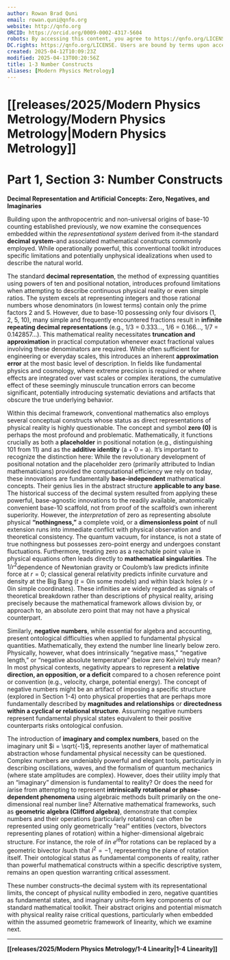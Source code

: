 ```yaml
---
author: Rowan Brad Quni
email: rowan.quni@qnfo.org
website: http://qnfo.org
ORCID: https://orcid.org/0009-0002-4317-5604
robots: By accessing this content, you agree to https://qnfo.org/LICENSE. Non-commercial use only. Attribution required.
DC.rights: https://qnfo.org/LICENSE. Users are bound by terms upon access.
created: 2025-04-12T10:09:23Z
modified: 2025-04-13T00:20:56Z
title: 1-3 Number Constructs
aliases: [Modern Physics Metrology]
---
```


# [[releases/2025/Modern Physics Metrology/Modern Physics Metrology|Modern Physics Metrology]]

# Part 1, Section 3: Number Constructs

**Decimal Representation and Artificial Concepts: Zero, Negatives, and Imaginaries**

Building upon the anthropocentric and non-universal origins of base-10 counting established previously, we now examine the consequences embedded within the *representational system* derived from it–the standard **decimal system**–and associated mathematical constructs commonly employed. While operationally powerful, this conventional toolkit introduces specific limitations and potentially unphysical idealizations when used to describe the natural world.

The standard **decimal representation**, the method of expressing quantities using powers of ten and positional notation, introduces profound limitations when attempting to describe continuous physical reality or even simple ratios. The system excels at representing integers and those rational numbers whose denominators (in lowest terms) contain only the prime factors 2 and 5. However, due to base-10 possessing only four divisors (1, 2, 5, 10), many simple and frequently encountered fractions result in **infinite repeating decimal representations** (e.g., 1/3 = 0.333..., 1/6 = 0.166..., 1/7 = 0.142857...). This mathematical reality necessitates **truncation and approximation** in practical computation whenever exact fractional values involving these denominators are required. While often sufficient for engineering or everyday scales, this introduces an inherent **approximation error** at the most basic level of description. In fields like fundamental physics and cosmology, where extreme precision is required or where effects are integrated over vast scales or complex iterations, the cumulative effect of these seemingly minuscule truncation errors can become significant, potentially introducing systematic deviations and artifacts that obscure the true underlying behavior.

Within this decimal framework, conventional mathematics also employs several conceptual constructs whose status as direct representations of physical reality is highly questionable. The concept and symbol **zero (0)** is perhaps the most profound and problematic. Mathematically, it functions crucially as both a **placeholder** in positional notation (e.g., distinguishing 101 from 11) and as the **additive identity** (a + 0 = a). It’s important to recognize the distinction here: While the revolutionary development of positional notation and the placeholder zero (primarily attributed to Indian mathematicians) provided the computational efficiency we rely on today, these innovations are fundamentally **base-independent** mathematical concepts. Their genius lies in the abstract structure **applicable to any base**. The historical success of the decimal system resulted from applying these powerful, base-agnostic innovations to the readily available, anatomically convenient base-10 scaffold, not from proof of the scaffold’s own inherent superiority. However, the *interpretation* of zero as representing absolute physical **“nothingness,”** a complete void, or a **dimensionless point** of null extension runs into immediate conflict with physical observation and theoretical consistency. The quantum vacuum, for instance, is not a state of true nothingness but possesses zero-point energy and undergoes constant fluctuations. Furthermore, treating zero as a reachable point value in physical equations often leads directly to **mathematical singularities**. The $1/r^2$dependence of Newtonian gravity or Coulomb’s law predicts infinite force at $r=0$; classical general relativity predicts infinite curvature and density at the Big Bang ($t=0$in some models) and within black holes ($r=0$in simple coordinates). These infinities are widely regarded as signals of theoretical breakdown rather than descriptions of physical reality, arising precisely because the mathematical framework allows division by, or approach to, an absolute zero point that may not have a physical counterpart.

Similarly, **negative numbers**, while essential for algebra and accounting, present ontological difficulties when applied to fundamental physical quantities. Mathematically, they extend the number line linearly below zero. Physically, however, what does intrinsically “negative mass,” “negative length,” or “negative absolute temperature” (below zero Kelvin) truly mean? In most physical contexts, negativity appears to represent a **relative direction, an opposition, or a deficit** compared to a chosen reference point or convention (e.g., velocity, charge, potential energy). The concept of negative numbers might be an artifact of imposing a specific structure (explored in Section 1-4) onto physical properties that are perhaps more fundamentally described by **magnitudes and relationships** or **directedness within a cyclical or relational structure**. Assuming negative numbers represent fundamental physical states equivalent to their positive counterparts risks ontological confusion.

The introduction of **imaginary and complex numbers**, based on the imaginary unit $i = \sqrt{-1}$, represents another layer of mathematical abstraction whose fundamental physical necessity can be questioned. Complex numbers are undeniably powerful and elegant tools, particularly in describing oscillations, waves, and the formalism of quantum mechanics (where state amplitudes are complex). However, does their utility imply that an “imaginary” dimension is fundamental to reality? Or does the need for $i$arise from attempting to represent **intrinsically rotational or phase-dependent phenomena** using algebraic methods built primarily on the one-dimensional real number line? Alternative mathematical frameworks, such as **geometric algebra (Clifford algebra)**, demonstrate that complex numbers and their operations (particularly rotations) can often be represented using only geometrically “real” entities (vectors, bivectors representing planes of rotation) within a higher-dimensional algebraic structure. For instance, the role of $i$in $e^{i\theta}$for rotations can be replaced by a geometric bivector $I$such that $I^2 = -1$, representing the plane of rotation itself. Their ontological status as fundamental components of reality, rather than powerful mathematical constructs within a specific descriptive system, remains an open question warranting critical assessment.

These number constructs–the decimal system with its representational limits, the concept of physical nullity embodied in zero, negative quantities as fundamental states, and imaginary units–form key components of our standard mathematical toolkit. Their abstract origins and potential mismatch with physical reality raise critical questions, particularly when embedded within the assumed geometric framework of linearity, which we examine next.

---

**[[releases/2025/Modern Physics Metrology/1-4 Linearity|1-4 Linearity]]**
